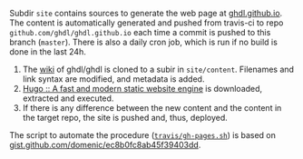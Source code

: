 Subdir `site` contains sources to generate the web page at [ghdl.github.io](https://ghdl.github.io). The content is automatically generated and pushed from travis-ci to repo `github.com/ghdl/ghdl.github.io` each time a commit is pushed to this branch (`master`). There is also a daily cron job, which is run if no build is done in the last 24h.

1. The [wiki](https://github.com/ghdl/ghdl/wiki) of ghdl/ghdl is cloned to a subir in `site/content`. Filenames and link syntax are modified, and metadata is added.
3. [Hugo :: A fast and modern static website engine](https://gohugo.io/) is downloaded, extracted and executed.
6. If there is any difference between the new content and the content in the target repo, the site is pushed and, thus, deployed.

The script to automate the procedure ([`travis/gh-pages.sh`](/1138-4EB/ghdl-io/tree/master/travis/gh-pages.sh)) is based on [gist.github.com/domenic/ec8b0fc8ab45f39403dd](https://gist.github.com/domenic/ec8b0fc8ab45f39403dd).
